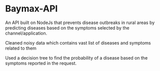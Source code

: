 # Baymax-API
An API built on NodeJs that prevents disease outbreaks in rural areas by predicting diseases based on the symptoms selected by the channel/application.

Cleaned noisy data which contains vast list of diseases and symptoms related to them

Used a decision tree to find the probability of a disease based on the symptoms reported in the request.
